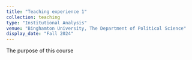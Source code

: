 ```yaml
---
title: "Teaching experience 1"
collection: teaching
type: "Institutional Analysis"
venue: "Binghamton University, The Department of Political Science"
display_date: "Fall 2024"
---
```


The purpose of this course

